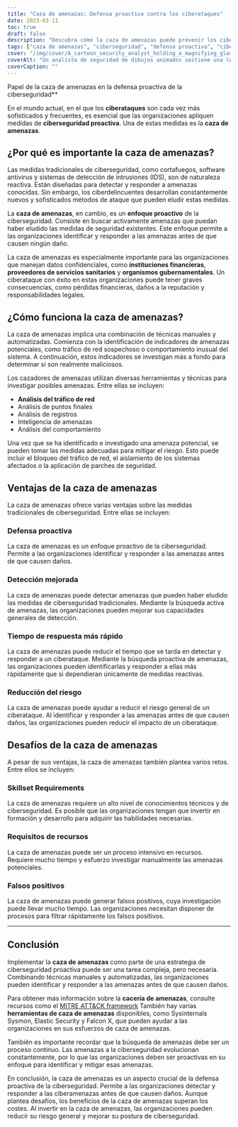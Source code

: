 ```yaml
---
title: "Caza de amenazas: Defensa proactiva contra los ciberataques"
date: 2023-03-11
toc: true
draft: false
description: "Descubra cómo la caza de amenazas puede prevenir los ciberataques y las ventajas y dificultades de su aplicación como medida proactiva de ciberseguridad."
tags: ["caza de amenazas", "ciberseguridad", "defensa proactiva", "ciberataques", "seguridad de la red", "seguridad de puntos finales", "análisis de registros", "análisis del comportamiento", "información sobre amenazas", "investigación manual", "investigación automatizada", "reducción del riesgo", "falsos positivos", "requisitos de competencias", "recursos necesarios", "mayor rapidez de respuesta", "detección mejorada", "riesgo reducido", "entidades financieras", "profesionales sanitarios"]
cover: "/img/cover/A_cartoon_security_analyst_holding_a_magnifying_glass.png"
coverAlt: "Un analista de seguridad de dibujos animados sostiene una lupa y busca ciberamenazas ocultas en la pantalla de un ordenador."
coverCaption: ""
---
```

 Papel de la caza de amenazas en la defensa proactiva de la ciberseguridad**

En el mundo actual, en el que los **ciberataques** son cada vez más sofisticados y frecuentes, es esencial que las organizaciones apliquen medidas de **ciberseguridad proactiva**. Una de estas medidas es la **caza de amenazas**.

## ¿Por qué es importante la caza de amenazas?

Las medidas tradicionales de ciberseguridad, como cortafuegos, software antivirus y sistemas de detección de intrusiones (IDS), son de naturaleza reactiva. Están diseñadas para detectar y responder a amenazas conocidas. Sin embargo, los ciberdelincuentes desarrollan constantemente nuevos y sofisticados métodos de ataque que pueden eludir estas medidas.

La **caza de amenazas**, en cambio, es un **enfoque proactivo** de la ciberseguridad. Consiste en buscar activamente amenazas que puedan haber eludido las medidas de seguridad existentes. Este enfoque permite a las organizaciones identificar y responder a las amenazas antes de que causen ningún daño.

La caza de amenazas es especialmente importante para las organizaciones que manejan datos confidenciales, como **instituciones financieras**, **proveedores de servicios sanitarios** y **organismos gubernamentales**. Un ciberataque con éxito en estas organizaciones puede tener graves consecuencias, como pérdidas financieras, daños a la reputación y responsabilidades legales.

## ¿Cómo funciona la caza de amenazas?

La caza de amenazas implica una combinación de técnicas manuales y automatizadas. Comienza con la identificación de indicadores de amenazas potenciales, como tráfico de red sospechoso o comportamiento inusual del sistema. A continuación, estos indicadores se investigan más a fondo para determinar si son realmente maliciosos.

Los cazadores de amenazas utilizan diversas herramientas y técnicas para investigar posibles amenazas. Entre ellas se incluyen:

- **Análisis del tráfico de red**
- Análisis de puntos finales
- Análisis de registros
- Inteligencia de amenazas
- Análisis del comportamiento

Una vez que se ha identificado e investigado una amenaza potencial, se pueden tomar las medidas adecuadas para mitigar el riesgo. Esto puede incluir el bloqueo del tráfico de red, el aislamiento de los sistemas afectados o la aplicación de parches de seguridad.

## Ventajas de la caza de amenazas

La caza de amenazas ofrece varias ventajas sobre las medidas tradicionales de ciberseguridad. Entre ellas se incluyen:

### Defensa proactiva

La caza de amenazas es un enfoque proactivo de la ciberseguridad. Permite a las organizaciones identificar y responder a las amenazas antes de que causen daños.

### Detección mejorada

La caza de amenazas puede detectar amenazas que pueden haber eludido las medidas de ciberseguridad tradicionales. Mediante la búsqueda activa de amenazas, las organizaciones pueden mejorar sus capacidades generales de detección.

### Tiempo de respuesta más rápido

La caza de amenazas puede reducir el tiempo que se tarda en detectar y responder a un ciberataque. Mediante la búsqueda proactiva de amenazas, las organizaciones pueden identificarlas y responder a ellas más rápidamente que si dependieran únicamente de medidas reactivas.

### Reducción del riesgo

La caza de amenazas puede ayudar a reducir el riesgo general de un ciberataque. Al identificar y responder a las amenazas antes de que causen daños, las organizaciones pueden reducir el impacto de un ciberataque.

## Desafíos de la caza de amenazas

A pesar de sus ventajas, la caza de amenazas también plantea varios retos. Entre ellos se incluyen:

### Skillset Requirements

La caza de amenazas requiere un alto nivel de conocimientos técnicos y de ciberseguridad. Es posible que las organizaciones tengan que invertir en formación y desarrollo para adquirir las habilidades necesarias.

### Requisitos de recursos

La caza de amenazas puede ser un proceso intensivo en recursos. Requiere mucho tiempo y esfuerzo investigar manualmente las amenazas potenciales.

### Falsos positivos

La caza de amenazas puede generar falsos positivos, cuya investigación puede llevar mucho tiempo. Las organizaciones necesitan disponer de procesos para filtrar rápidamente los falsos positivos.

______

## Conclusión

Implementar la **caza de amenazas** como parte de una estrategia de ciberseguridad proactiva puede ser una tarea compleja, pero necesaria. Combinando técnicas manuales y automatizadas, las organizaciones pueden identificar y responder a las amenazas antes de que causen daños.

Para obtener más información sobre la **cacería de amenazas**, consulte recursos como el [MITRE ATT&CK framework](https://attack.mitre.org/) También hay varias **herramientas de caza de amenazas** disponibles, como Sysinternals Sysmon, Elastic Security y Falcon X, que pueden ayudar a las organizaciones en sus esfuerzos de caza de amenazas.

También es importante recordar que la búsqueda de amenazas debe ser un proceso continuo. Las amenazas a la ciberseguridad evolucionan constantemente, por lo que las organizaciones deben ser proactivas en su enfoque para identificar y mitigar esas amenazas.

En conclusión, la caza de amenazas es un aspecto crucial de la defensa proactiva de la ciberseguridad. Permite a las organizaciones detectar y responder a las ciberamenazas antes de que causen daños. Aunque plantea desafíos, los beneficios de la caza de amenazas superan los costes. Al invertir en la caza de amenazas, las organizaciones pueden reducir su riesgo general y mejorar su postura de ciberseguridad.


